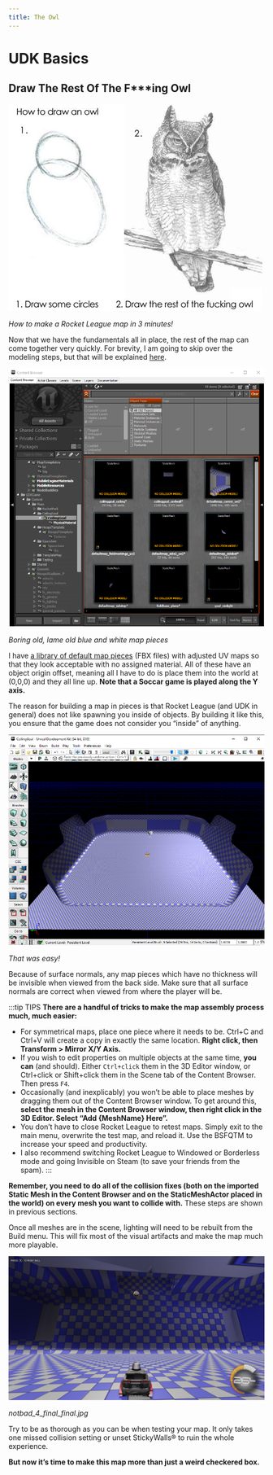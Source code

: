 ```yaml
---
title: The Owl
---
```

# UDK Basics

## Draw The Rest Of The F***ing Owl

![alt text](../../.vuepress/public/images/image89.png)

*How to make a Rocket League map in 3 minutes!*

Now that we have the fundamentals all in place, the rest of the map can come together very quickly. For brevity, I am going to skip over the modeling steps, but that will be explained [here](../blender/01_blender).

![alt text](../../.vuepress/public/images/image209.png)

*Boring old, lame old blue and white map pieces*

I have [a library of default map pieces](../../resources/downloads.html#default-map-pieces) (FBX files) with adjusted UV maps so that they look acceptable with no assigned material. All of these have an object origin offset, meaning all I have to do is place them into the world at (0,0,0) and they all line up. **Note that a Soccar game is played along the Y axis.**

The reason for building a map in pieces is that Rocket League (and UDK in general) does not like spawning you inside of objects. By building it like this, you ensure that the game does not consider you “inside” of anything.

![alt text](../../.vuepress/public/images/image109.png)

*That was easy!*

Because of surface normals, any map pieces which have no thickness will be invisible when viewed from the back side. Make sure that all surface normals are correct when viewed from where the player will be.

:::tip TIPS 
**There are a handful of tricks to make the map assembly process much, much easier:**
* For symmetrical maps, place one piece where it needs to be. Ctrl+C and Ctrl+V will create a copy in exactly the same location. **Right click, then Transform > Mirror X/Y Axis.**
* If you wish to edit properties on multiple objects at the same time, **you can** (and should). Either `Ctrl+click` them in the 3D Editor window, or Ctrl+click or Shift+click them in the Scene tab of the Content Browser. Then press `F4`.
* Occasionally (and inexplicably) you won’t be able to place meshes by dragging them out of the Content Browser window. To get around this, **select the mesh in the Content Browser window, then right click in the 3D Editor. Select “Add {MeshName} Here”.**
* You don’t have to close Rocket League to retest maps. Simply exit to the main menu, overwrite the test map, and reload it. Use the BSFQTM to increase your speed and productivity.
* I also recommend switching Rocket League to Windowed or Borderless mode and going Invisible on Steam (to save your friends from the spam).
:::

**Remember, you need to do all of the collision fixes (both on the imported Static Mesh in the Content Browser and on the StaticMeshActor placed in the world) on every mesh you want to collide with.** These steps are shown in previous sections.

Once all meshes are in the scene, lighting will need to be rebuilt from the Build menu. This will fix most of the visual artifacts and make the map much more playable.

![alt text](../../.vuepress/public/images/image174.jpg)

*notbad_4_final_final.jpg*

Try to be as thorough as you can be when testing your map. It only takes one missed collision setting or unset StickyWalls® to ruin the whole experience.

**But now it’s time to make this map more than just a weird checkered box.**